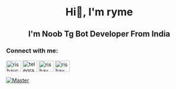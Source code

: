 <h1 align="center">
  <b>Hi👋, I'm ryme</b>
</h1>

<h2 align="center">
    <b>I'm Noob Tg Bot Developer From India</b>
</h2> 
<h3 align="left">Connect with me:</h3>
<p align="left">
<a href="https://open.spotify.com/user/316nfmyznuhp3nbvzawjj7nft4jy" target="blank"><img align="center" src="https://raw.githubusercontent.com/rahuldkjain/github-profile-readme-generator/master/src/images/icons/Social/spotify.svg" alt="rishavchanda" height="30" width="40" /></a>
<a href="https://iryme.t.me" target="blank"><img align="center" src="https://raw.githubusercontent.com/irymee/irymee/main/assets/telegram-logo-svgrepo-com.svg" alt="telegram" height="32" width="40" /></a>
<a href="https://instagram.com/iryme_" target="blank"><img align="center" src="https://raw.githubusercontent.com/rahuldkjain/github-profile-readme-generator/master/src/images/icons/Social/instagram.svg" alt="rishav_chanda" height="30" width="40" /></a>
<a href="https://youtube.com/@iryme" target="blank"><img align="center" src="https://raw.githubusercontent.com/rahuldkjain/github-profile-readme-generator/master/src/images/icons/Social/youtube.svg" alt="rishav chanda" height="30" width="40" /></a>
</p>

[![Master](https://media.tenor.com/OrjN7fY13F8AAAAi/neon-genesis.gif)](https://ryme.pages.dev)
